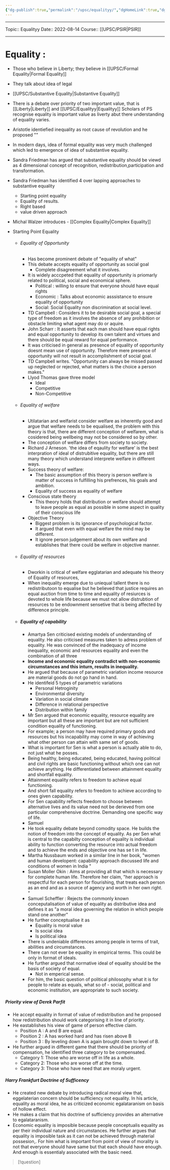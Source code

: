 ```yaml
---
{"dg-publish":true,"permalink":"/upsc/equalityy/","dgHomeLink":true,"dgPassFrontmatter":false}
---
```


----
Topic:: Equalityy
Date:: 2022-08-14
Course:: [[UPSC/PSIR|PSIR]] 

----
# Equality : 
- Those who believe in Liberty; they believe in [[UPSC/Formal Equality|Formal Equality]]
- They talk about idea of legal 
- [[UPSC/Substantive Equality|Substantive Equality]]
- There is a debate over priority of two important value, that is [[Liberty|Liberty]] and [[UPSC/Equalityy|Equalityy]]  Scholars of PS recognise equality is important value as liverty abut there understanding of equality varies. 
- Aristotle identiefied inequality as root cause of revolution and he proposed ""
- In modern days, idea of formal equality was very much challenged which led to emergence of idea of substantive equality.
- Sandra Friedman has argued that substantive equality should be viewd as 4 dimensional concept of recognition, redistribution,participation and transformation. 
- Sandra Friedman has identified 4 over lapping approaches to substantive equality 
	- Starting point equality 
	- Equality of results. 
	- Right based 
	- value driven approach
- Michal Walzer introduces - [[Complex Equality|Complex Equality]] 

- Starting Point Equality  
	- ###### Equality of Opportunity 
		- Has become prominent debate of "equality of what"
		- This debate accepts equality of opportunity as social goal
			- Complete disagreement what it involves. 
		- It is widely acccpeted that equality of opportunity is priomarly related to political, social and economical sphere.
			- Political : willing to ensure that everyone should have equal rights
			- Economic : Talks about economic asssistance to ensure equality of opportunity 
			- Social: Social Equality non discrimination at social level. 
		- TD Campbell : Considers it to be desirable social goal, a special type of freedom as it involves the absence of any prohibition or obstacle limiting what agent may do or aquire. 
		- John Scharr : It asserts that each man should have equal rights and equal opportunity to develop its own talent and virtues and there should be equal reward for equal performance. 
		- It was criticised in general as presence of equality of opportunity doesnt mean use of opportunity. Therefore mere presence of opportunity will not result in accomplishment of social goal. 
		- TD Campbell writes. "Opportunity can always be missed passed up neglected or rejected, what matters is the choice a person makes."
		- Llyod Thomas gave three model 
			- Ideal 
			- Competitive 
			- Non-Competitive
	- ###### Equality of welfare 
		- Utilatarian and welfarist consider welfare as inherently good and argue that welfare needs to be equalised, the problem with this theory is that, there are different conception of welfarem, what is cosidered being wellbeing may not be considered so by other. 
		- The conception of welfare differs from society to society. 
		- Richard J Arneson. 'the idea of eqaulity for welfare' is the best interpration of ideal of distrubitive equality, but there are still many theory which understand interprete welfare in different ways. 
		- Success theory of welfare: 
			- The basic assumption of this theory is person welfare is matter of success in fulfilling his prefrences, his goals and ambition. 
			- Equality of success as equality of welfare
		- Conscious state theory 
			- This theory holds that distribution or welfare should attempt to leave people as equal as possible in some aspect in quality of their conscious life
		- Objective Theory 
			- Biggest problem is its ignorance of psychological factor. 
			- It argued that even with equal welfare the mind may be different. 
			- It ignore person judgement about its own welfare and establishes that there could be welfare in objective manner. 
	- ###### Equality of resources 
		- Dworkin is critical of welfare egglatarian and adequate his theory of Equality of resources, 
		- When inequality emerge due to uniequal tallent there is no redistributoon to equalise but he believed that justice requires an equal auction from time to time and equality of resiurces is devoted to whole life because we must not allow distrubtion of resources to be endownment sensetive that is being affected by difference principle. 
	- ##### Equality of capability 
		- Amartya Sen criticised existing models of understanding of equality. He also criticised measures taken to adress problem of equality. He was convinced of the inadequacy of income inequality, economic and resources equality and even the combination of all three
		- **Income and economic equality contradict with non-economic circumstances and this inturn, results in inequality.**
		- He argued that because of parametric variation income resource are material goods do not go hand in hand. 
		- He identifeid 5 types of parametric variations 
			- Personal Hetroginity 
			- Environmental diversity 
			- Variation in social climate 
			- Difference in relational perspective 
			- Distribution within family
		- Mr Sen argued that economic equality, resource equality are important but all these are important but are not sufficient condition equality of functioning. 
		- For example; a person may have required primary goods and resources but his incapability may come in way of achieving what other person can attain with same set of goods.
		- What is important for Sen is what a person is actually able to do, not just what he posses. 
		-  Being healthy, being educated, being educated, having political and civil rights are basic functioning without which one can not achieve anything. He differentiated between attainment equality and shortfall equality. 
		- Attainment equality refers to freedom to achieve equal functioning. 
		- And short fall equality refers to freedom to achieve according to ones given capability. 
		- For Sen capability reflects freedom to choose between alternative lives and its value need not be derieved from one particular comprehensive doctrine. Demanding one specific way of life. 
		- Samuel 
		- He took equality debate beyond comodity space. He builds the notion of freedom into the concept of equality. As per Sen what is central to the capabilty conception of equality is individual ability to function converting the resource into actual freedom and to achieve the ends and objective one has se t in life. 
		-   Martha Nussbaum worked in a similar line in her book, "women and human developent: capability approach discussed life and conditions of women in India "
		- Susan Moller Okin : Aims at providing all that which is necessary for complete human life. Therefore her claim, "her approach is respectful for each person for flourishing, that treats each person as an end and as a source of agency and worth in her own right. " 
		- Samuel Scheffler : Rejects the commonly known conceputalisation of value of equality as distributive idea and defines it as "a moral idea governing the relation in which people stand one another"
		- He further conceptualise it as 
			- Equality is moral value 
			- Is social idea
			- Is political idea
		- There is undeniable differences among people in terms of trait, abilities and circumstances. 
		- There can not ever be equality in empirical terms. This could be only in format of ideals. 
		- He further argued that normative ideal of equality should be the basis of society of equal. 
			- Not in emperical sense. 
		- For him, the basic question of political philosophy what it is for people to relate as equals, what so of - social, political and economic institution, are appropriate to such society. 

 ##### Priority view of Derek Parfit 
 - He accept equality in format of value of redistribution and he proposed how redistribution should work categorising it in line of priority. 
 - He eastablishes his view of game of person effective claim. 
	 - Position A : A and B are equal. 
	 - Position 2 : A has worked hard and has risen above B 
	 - Position 3 : By leveling down A is again brought down to level of B. 
 - He further argued in different game that there should be priority of compensation, he identified three category to be compensated. 
	 - Category 1: Those who are worse off in life as a whole. 
	 - Category 2: Those who are worse off at the time. 
	 - Category 3: Those who have need that are moraly urgent. 
#####  Harry Frankfurt Doctrine of Sufficency
- He created new debate by introducing radical moral view that, eggelaterian concern should be sufficiency not equality. In his article, equality as moral idea, he as criticized economic egalataranism on basis of hollow effect. 
- He makes a claim that his doctrine of sufficiency provides an alternative to egalataranism. 
- Economic equality is imposible because people conceptualis equality as per their individual nature and circumstances. He further argues that equality is imposible task as it can not be achieved through material possesion,. For him what is important from point of view of morality is not that everyone should have same but that each should have enough. And enough is essentialy associated with the basic need. 


>[!question] 